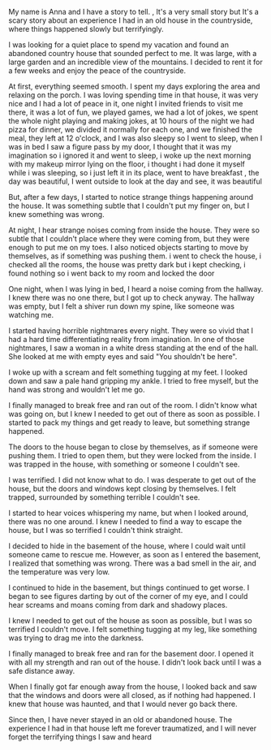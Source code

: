 My name is Anna and I have a story to tell.  , It's a very small story but It's a scary story about an experience I had in an old house in the countryside, where things happened slowly but terrifyingly.

 I was looking for a quiet place to spend my vacation and found an abandoned country house that sounded perfect to me.  It was large, with a large garden and an incredible view of the mountains.  I decided to rent it for a few weeks and enjoy the peace of the countryside.

 At first, everything seemed smooth.  I spent my days exploring the area and relaxing on the porch.  I was loving spending time in that house, it was very nice and I had a lot of peace in it, one night I invited friends to visit me there, it was a lot of fun, we played games, we had a lot of jokes, we spent the whole night playing and making jokes, at 10 hours of the night we had pizza for dinner, we divided it normally for each one, and we finished the meal, they left at 12 o'clock, and I was also sleepy so I went to sleep, when I was in bed I saw a figure pass by my door, I thought that it was my imagination so i ignored it and went to sleep, i woke up the next morning with my makeup mirror lying on the floor, i thought i had done it myself while i was sleeping, so i just left it in its place, went to have breakfast , the day was beautiful, I went outside to look at the day and see, it was beautiful 

But, after a few days, I started to notice strange things happening around the house.  It was something subtle that I couldn't put my finger on, but I knew something was wrong.

 At night, I hear strange noises coming from inside the house.  They were so subtle that I couldn't place where they were coming from, but they were enough to put me on my toes.  I also noticed objects starting to move by themselves, as if something was pushing them. i went to check the house, i checked all the rooms, the house was pretty dark but i kept checking, i found nothing so i went back to my room and locked the door 

 One night, when I was lying in bed, I heard a noise coming from the hallway.  I knew there was no one there, but I got up to check anyway.  The hallway was empty, but I felt a shiver run down my spine, like someone was watching me.

 I started having horrible nightmares every night.  They were so vivid that I had a hard time differentiating reality from imagination.  In one of those nightmares, I saw a woman in a white dress standing at the end of the hall.  She looked at me with empty eyes and said "You shouldn't be here".

 I woke up with a scream and felt something tugging at my feet.  I looked down and saw a pale hand gripping my ankle.  I tried to free myself, but the hand was strong and wouldn't let me go.

 I finally managed to break free and ran out of the room.  I didn't know what was going on, but I knew I needed to get out of there as soon as possible.  I started to pack my things and get ready to leave, but something strange happened.

 The doors to the house began to close by themselves, as if someone were pushing them.  I tried to open them, but they were locked from the inside.  I was trapped in the house, with something or someone I couldn't see.

 I was terrified.  I did not know what to do.  I was desperate to get out of the house, but the doors and windows kept closing by themselves.  I felt trapped, surrounded by something terrible I couldn't see.

 I started to hear voices whispering my name, but when I looked around, there was no one around.  I knew I needed to find a way to escape the house, but I was so terrified I couldn't think straight.

 I decided to hide in the basement of the house, where I could wait until someone came to rescue me.  However, as soon as I entered the basement, I realized that something was wrong.  There was a bad smell in the air, and the temperature was very low.

 I continued to hide in the basement, but things continued to get worse.  I began to see figures darting by out of the corner of my eye, and I could hear screams and moans coming from dark and shadowy places.

 I knew I needed to get out of the house as soon as possible, but I was so terrified I couldn't move.  I felt something tugging at my leg, like something was trying to drag me into the darkness.

 I finally managed to break free and ran for the basement door.  I opened it with all my strength and ran out of the house.  I didn't look back until I was a safe distance away.

 When I finally got far enough away from the house, I looked back and saw that the windows and doors were all closed, as if nothing had happened.  I knew that house was haunted, and that I would never go back there.

 Since then, I have never stayed in an old or abandoned house.  The experience I had in that house left me forever traumatized, and I will never forget the terrifying things I saw and heard